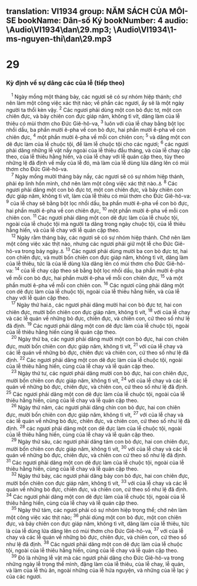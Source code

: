 translation: VI1934
group: NĂM SÁCH CỦA MÔI-SE
bookName: Dân-số Ký 
bookNumber: 4
audio: \Audio\VI1934\dan\29.mp3; \Audio\VI1934\1-ms-nguyen-thi\dan\29.mp3
-------

<div class="title"><h1>29</h1><h3>Kỳ định về sự dâng các của lễ (tiếp theo)</h3></div>
<span class="verse dan_29_1"> <sup>1</sup> Ngày mồng một tháng bảy, các ngươi sẽ có sự nhóm hiệp thánh; chớ nên làm một công việc xác thịt nào; về phần các ngươi, ấy sẽ là một ngày người ta thổi kèn vậy. </span>
<span class="verse dan_29_2"><sup>2</sup> Các ngươi phải dùng một con bò đực tơ, một con chiên đực, và bảy chiên con đực giáp năm, không tì vít, dâng làm của lễ thiêu có mùi thơm cho Đức Giê-hô-va, </span>
<span class="verse dan_29_3"><sup>3</sup> luôn với của lễ chay bằng bột lọc nhồi dầu, ba phần mười ê-pha về con bò đực, hai phần mười ê-pha về con chiên đực, </span>
<span class="verse dan_29_4"><sup>4</sup> một phần mười ê-pha về mỗi con chiên con; </span>
<span class="verse dan_29_5"><sup>5</sup> và dâng một con dê đực làm của lễ chuộc tội, để làm lễ chuộc tội cho các ngươi; </span>
<span class="verse dan_29_6"><sup>6</sup> các ngươi phải dâng những lễ vật nầy ngoài của lễ thiêu đầu tháng, và của lễ chay cặp theo, của lễ thiêu hằng hiến, và của lễ chay với lễ quán cặp theo, tùy theo những lệ đã định về mấy của lễ đó, mà làm của lễ dùng lửa dâng lên có mùi thơm cho Đức Giê-hô-va. <br/></span>
<span class="verse dan_29_7"> <sup>7</sup> Ngày mồng mười tháng bảy nầy, các ngươi sẽ có sự nhóm hiệp thánh, phải ép linh hồn mình, chớ nên làm một công việc xác thịt nào.<a data-toggle="tooltip" data-placement="bottom" title="Le 16:29-34">⚓</a></span>
<span class="verse dan_29_8"><sup>8</sup> Các ngươi phải dâng một con bò đực tơ, một con chiên đực, và bảy chiên con đực giáp năm, không tì vít, làm của lễ thiêu có mùi thơm cho Đức Giê-hô-va: </span>
<span class="verse dan_29_9"><sup>9</sup> của lễ chay sẽ bằng bột lọc nhồi dầu, ba phần mười ê-pha về con bò đực, hai phần mười ê-pha về con chiên đực, </span>
<span class="verse dan_29_10"><sup>10</sup> một phần mười ê-pha về mỗi con chiên con. </span>
<span class="verse dan_29_11"><sup>11</sup> Các ngươi phải dâng một con dê đực làm của lễ chuộc tội, ngoài của lễ chuộc tội mà người ta dâng trong ngày chuộc tội, của lễ thiêu hằng hiến, và của lễ chay với lễ quán cặp theo. <br/></span>
<span class="verse dan_29_12"> <sup>12</sup> Ngày rằm tháng bảy, các ngươi sẽ có sự nhóm hiệp thánh. Chớ nên làm một công việc xác thịt nào, nhưng các ngươi phải giữ một lễ cho Đức Giê-hô-va trong bảy ngày.<a data-toggle="tooltip" data-placement="bottom" title="Le 23:34; Phu 16:13-15">⚓</a></span>
<span class="verse dan_29_13"><sup>13</sup> Các ngươi phải dùng mười ba con bò đực tơ, hai con chiên đực, và mười bốn chiên con đực giáp năm, không tì vít, dâng làm của lễ thiêu, tức là của lễ dùng lửa dâng lên có mùi thơm cho Đức Giê-hô-va: </span>
<span class="verse dan_29_14"><sup>14</sup> của lễ chay cặp theo sẽ bằng bột lọc nhồi dầu, ba phần mười ê-pha về mỗi con bò đực, hai phần mười ê-pha về mỗi con chiên đực, </span>
<span class="verse dan_29_15"><sup>15</sup> và một phần mười ê-pha về mỗi con chiên con. </span>
<span class="verse dan_29_16"><sup>16</sup> Các ngươi cũng phải dâng một con dê đực làm của lễ chuộc tội, ngoài của lễ thiêu hằng hiến, và của lễ chay với lễ quán cặp theo. <br/></span>
<span class="verse dan_29_17"> <sup>17</sup> Ngày thứ hai<a data-toggle="tooltip" data-placement="bottom" title="Nghĩa là sau ngày rằm">⚓</a>, các ngươi phải dâng mười hai con bò đực tơ, hai con chiên đực, mười bốn chiên con đực giáp năm, không tì vít, </span>
<span class="verse dan_29_18"><sup>18</sup> với của lễ chay và các lễ quán về những bò đực, chiên đực, và chiên con, cứ theo số như lệ đã định. </span>
<span class="verse dan_29_19"><sup>19</sup> Các ngươi phải dâng một con dê đực làm của lễ chuộc tội, ngoài của lễ thiêu hằng hiến cùng lễ quán cặp theo. <br/></span>
<span class="verse dan_29_20"> <sup>20</sup> Ngày thứ ba, các ngươi phải dâng mười một con bò đực, hai con chiên đực, mười bốn chiên con đực giáp năm, không tì vít, </span>
<span class="verse dan_29_21"><sup>21</sup> với của lễ chay và các lễ quán về những bò đực, chiên đực và chiên con, cứ theo số như lệ đã định. </span>
<span class="verse dan_29_22"><sup>22</sup> Các ngươi phải dâng một con dê đực làm của lễ chuộc tội, ngoài của lễ thiêu hằng hiến, cùng của lễ chay và lễ quán cặp theo. <br/></span>
<span class="verse dan_29_23"> <sup>23</sup> Ngày thứ tư, các ngươi phải dâng mười con bò đực, hai con chiên đực, mười bốn chiên con đực giáp năm, không tì vít, </span>
<span class="verse dan_29_24"><sup>24</sup> với của lễ chay và các lễ quán về những bò đực, chiên đực, và chiên con, cứ theo số như lệ đã định. </span>
<span class="verse dan_29_25"><sup>25</sup> Các ngươi phải dâng một con dê đực làm của lễ chuộc tội, ngoài của lễ thiêu hằng hiến, cùng của lễ chay và lễ quán cặp theo. <br/></span>
<span class="verse dan_29_26"> <sup>26</sup> Ngày thứ năm, các ngươi phải dâng chín con bò đực, hai con chiên đực, mười bốn chiên con đực giáp năm, không tì vít, </span>
<span class="verse dan_29_27"><sup>27</sup> với của lễ chay và các lễ quán về những bò đực, chiên đực, và chiên con, cứ theo số như lệ đã định. </span>
<span class="verse dan_29_28"><sup>28</sup> các ngươi phải dâng một con dê đực làm của lễ chuộc tội, ngoài của lễ thiêu hằng hiến, cùng của lễ chay và lễ quán cặp theo. <br/></span>
<span class="verse dan_29_29"> <sup>29</sup> Ngày thứ sáu, các ngươi phải dâng tám con bò đực, hai con chiên đực, mười bốn chiên con đực giáp năm, không tì vít, </span>
<span class="verse dan_29_30"><sup>30</sup> với của lễ chay và các lễ quán về những bò đực, chiên đực, và chiên con cứ theo số như lệ đã định. </span>
<span class="verse dan_29_31"><sup>31</sup> Các ngươi phải dâng một con dê đực làm của lễ chuộc tội, ngoài của lễ thiêu hằng hiến, cùng của lễ chay và lễ quán cặp theo. <br/></span>
<span class="verse dan_29_32"> <sup>32</sup> Ngày thứ bảy, các ngươi phải dâng bảy con bò đực, hai con chiên đực, mười bốn chiên con đực giáp năm, không tì vít, </span>
<span class="verse dan_29_33"><sup>33</sup> với của lễ chay và các lễ quán về những bò đực, chiên đực, và chiên con, cứ theo số như lệ đã định. </span>
<span class="verse dan_29_34"><sup>34</sup> Các ngươi phải dâng một con dê đực làm của lễ chuộc tội, ngoài của lễ thiêu hằng hiến, cùng của lễ chay và lễ quán cặp theo. <br/></span>
<span class="verse dan_29_35"> <sup>35</sup> Ngày thứ tám, các ngươi phải có sự nhóm hiệp trọng thể; chớ nên làm một công việc xác thịt nào; </span>
<span class="verse dan_29_36"><sup>36</sup> phải dùng một con bò đực, một con chiên đực, và bảy chiên con đực giáp năm, không tì vít, dâng làm của lễ thiêu, tức là của lễ dùng lửa dâng lên có mùi thơm cho Đức Giê-hô-va, </span>
<span class="verse dan_29_37"><sup>37</sup> với của lễ chay và các lễ quán về những bò đực, chiên đực, và chiên con, cứ theo số như lệ đã định. </span>
<span class="verse dan_29_38"><sup>38</sup> Các ngươi phải dâng một con dê đực làm của lễ chuộc tội, ngoài của lễ thiêu hằng hiến, cùng của lễ chay và lễ quán cặp theo. <br/></span>
<span class="verse dan_29_39"> <sup>39</sup> Đó là những lễ vật mà các ngươi phải dâng cho Đức Giê-hô-va trong những ngày lễ trọng thể mình, đặng làm của lễ thiêu, của lễ chay, lễ quán, và làm của lễ thù ân, ngoài những của lễ hứa nguyện, và những của lễ lạc ý của các ngươi. <br/></span>
